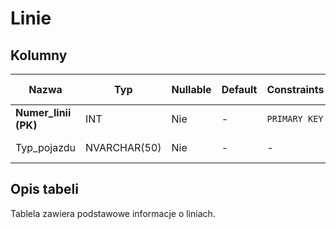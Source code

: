 # Linie

## Kolumny

| Nazwa                | Typ          | Nullable | Default | Constraints   | Klucze obce | Opis        |
| -------------------- | ------------ | -------- | ------- | ------------- | ----------- | ----------- |
| **Numer_linii (PK)** | INT          | Nie      | -       | `PRIMARY KEY` | -           | Numer linii |
| Typ_pojazdu          | NVARCHAR(50) | Nie      | -       | -             | -           | Typ linii   |

## Opis tabeli

Tablela zawiera podstawowe informacje o liniach.
